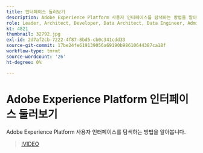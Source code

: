 ```yaml
---
title: 인터페이스 둘러보기
description: Adobe Experience Platform 사용자 인터페이스를 탐색하는 방법을 알아봅니다.
role: Leader, Architect, Developer, Data Architect, Data Engineer, Admin, User
kt: 4821
thumbnail: 32792.jpg
exl-id: 2d7af2cb-7222-4f87-8bd5-cb0c341cdd33
source-git-commit: 17be24fe619139056a69190b98610644387ca18f
workflow-type: tm+mt
source-wordcount: '26'
ht-degree: 0%

---
```


# Adobe Experience Platform 인터페이스 둘러보기

Adobe Experience Platform 사용자 인터페이스를 탐색하는 방법을 알아봅니다.

>[!VIDEO](https://video.tv.adobe.com/v/32792?quality=12&learn=on)

